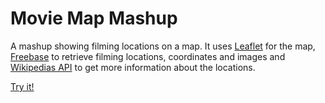 # Movie Map Mashup

A mashup showing filming locations on a map. It uses [Leaflet](http://leafletjs.com/) for the map, 
[Freebase](http://wiki.freebase.com/wiki/What_is_Freebase%3F) to retrieve filming locations, 
coordinates and images and [Wikipedias API](http://www.mediawiki.org/wiki/API:Main_page) 
to get more information about the locations. 

[Try it!](http://htmlpreview.github.com/?https://github.com/dentrado/movie-map-mashup/blob/master/index.html)
